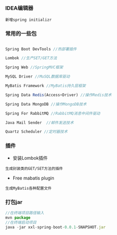 ### IDEA编辑器
```
新增spring initializr
```

### 常用的一些包
```js

Spring Boot DevTools //热部署插件

Lombok //生产SET/GET方法

Spring Web //SpringMVC框架

MySQL Driver //MuSQL数据库驱动

MyBatis Framework //MyBatis持久层框架

Spring Data Redis(Access+Driver) //操作Redis技术

Spring Data MongoDB //操作MongoDB技术

Spring For RabbitMQ //RabbitMQ消息中间件驱动

Java Mail Sender  //邮件发送技术

Quartz Scheduler //定时器技术
```

### 插件
+ 安装Lombok插件
```
生成封装类的GET/SET方法的插件
```
+ Free mabatis plugin
```
生成MyBatis各种配置文件
```

### 打包jar
```js
//在终端项目路径输入
mvn package
//在终端启动项目
java -jar xxl-spring-boot-0.0.1-SNAPSHOT.jar
```

